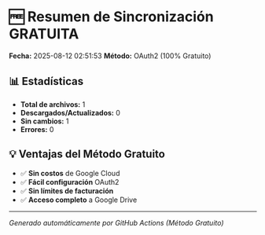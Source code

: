 # 🆓 Resumen de Sincronización GRATUITA

**Fecha:** 2025-08-12 02:51:53
**Método:** OAuth2 (100% Gratuito)

## 📊 Estadísticas

- **Total de archivos:** 1
- **Descargados/Actualizados:** 0
- **Sin cambios:** 1
- **Errores:** 0

## 💡 Ventajas del Método Gratuito

- ✅ **Sin costos** de Google Cloud
- ✅ **Fácil configuración** OAuth2
- ✅ **Sin límites de facturación**
- ✅ **Acceso completo** a Google Drive

---
*Generado automáticamente por GitHub Actions (Método Gratuito)*
